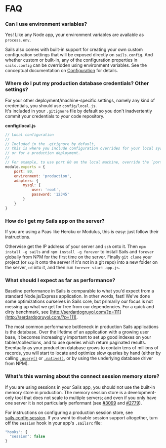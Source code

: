 # FAQ


### Can I use environment variables?

Yes! Like any Node app, your environment variables are available as `process.env`.

Sails also comes with built-in support for creating your own custom configuration settings that will be exposed directly on `sails.config`.  And whether custom or built-in, any of the configuration properties in `sails.config` can be overridden using environment variables.  See the conceptual documentation on [Configuration](http://sailsjs.org/documentation/concepts/configuration) for details.


### Where do I put my production database credentials?  Other settings?

For your other deployment/machine-specific settings, namely any kind of credentials, you should use `config/local.js`.  
It's included in your `.gitignore` file by default so you don't inadvertently commit your credentials to your code repository.

**config/local.js**
```javascript
// Local configuration
// 
// Included in the .gitignore by default,
// this is where you include configuration overrides for your local system
// or for a production deployment.
//
// For example, to use port 80 on the local machine, override the `port` config
module.exports = {
    port: 80,
    environment: 'production',
    adapters: {
        mysql: {
            user: 'root',
            password: '12345'
        }
    }
}
```

### How do I get my Sails app on the server?

If you are using a Paas like Heroku or Modulus, this is easy:  just follow their instructions.

Otherwise get the IP address of your server and `ssh` onto it.  Then `npm install -g sails` and `npm install -g forever` to install Sails and `forever` globally from NPM for the first time on the server. Finally `git clone` your project (or `scp` it onto the server if it's not in a git repo) into a new folder on the server, `cd` into it, and then run `forever start app.js`.


### What should I expect as far as performance?

Baseline performance in Sails is comparable to what you'd expect from a standard Node.js/Express application.  In other words, fast!  We've done some optimizations ourselves in Sails core, but primarily our focus is not messing up what we get for free from our dependencies.  For a quick and dirty benchmark, see [http://serdardogruyol.com/?p=111](http://serdardogruyol.com/?p=111).

The most common performance bottleneck in production Sails applications is the database.  Over the lifetime of an application with a growing user base, it becomes increasingly important to set up good indexes on your tables/collections, and to use queries which return paginated results.  Eventually as your production database grows to contain tens of millions of records, you will start to locate and optimize slow queries by hand (either by calling [`.query()`](http://preview.sailsjs.org/documentation/reference/waterline-orm/models/query) or [`.native()`](http://preview.sailsjs.org/documentation/reference/waterline-orm/models/native), or by using the underlying database driver from NPM).  


### What's this warning about the connect session memory store?

If you are using sessions in your Sails app, you should not use the built-in memory store in production.  The memory session store is a development-only tool that does not scale to multiple servers; and even if you only have one server it is not particularly performant (see [#3099](https://github.com/balderdashy/sails/issues/3099) and [#2779](https://github.com/balderdashy/sails/issues/2779)).

For instructions on configuring a production session store, see [sails.config.session](http://sailsjs.org/documentation/reference/configuration/sails-config-session).  If you want to disable session support altogether, turn off the `session` hook in your app's `.sailsrc` file:
```javascript
"hooks": {
  "session": false
}
```


<docmeta name="displayName" value="FAQ">

